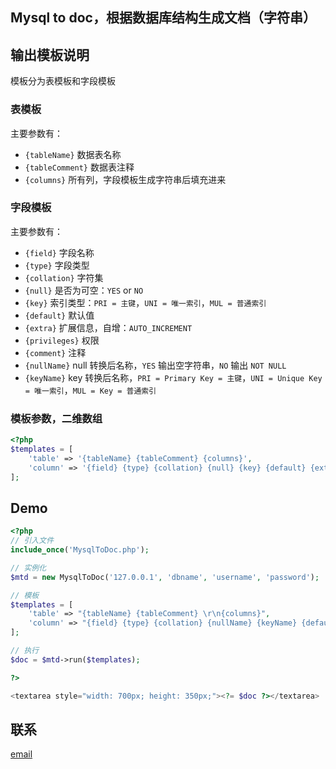 ## Mysql to doc，根据数据库结构生成文档（字符串）

## 输出模板说明
模板分为表模板和字段模板

### 表模板
主要参数有：
- `{tableName}` 数据表名称
- `{tableComment}` 数据表注释
- `{columns}` 所有列，字段模板生成字符串后填充进来

### 字段模板
主要参数有：
- `{field}` 字段名称
- `{type}` 字段类型
- `{collation}` 字符集
- `{null}` 是否为可空：`YES` or `NO`
- `{key}` 索引类型：`PRI = 主键`，`UNI = 唯一索引`，`MUL = 普通索引`
- `{default}` 默认值
- `{extra}` 扩展信息，自增：`AUTO_INCREMENT`
- `{privileges}` 权限
- `{comment}` 注释
- `{nullName}` null 转换后名称，`YES` 输出空字符串，`NO` 输出 `NOT NULL`
- `{keyName}` key 转换后名称，`PRI = Primary Key = 主键`，`UNI = Unique Key = 唯一索引`，`MUL = Key = 普通索引`

### 模板参数，二维数组
```php
<?php
$templates = [
    'table' => '{tableName} {tableComment} {columns}',
    'column' => '{field} {type} {collation} {null} {key} {default} {extra} {comment} {nullName} {keyName}',
];

```

## Demo
```php
<?php
// 引入文件
include_once('MysqlToDoc.php');

// 实例化
$mtd = new MysqlToDoc('127.0.0.1', 'dbname', 'username', 'password');

// 模板
$templates = [
    'table' => "{tableName} {tableComment} \r\n{columns}",
    'column' => "{field} {type} {collation} {nullName} {keyName} {default} {extra} {comment} ",
];

// 执行
$doc = $mtd->run($templates);

?>

<textarea style="width: 700px; height: 350px;"><?= $doc ?></textarea>

```

## 联系
[email](chao@docrud.com)